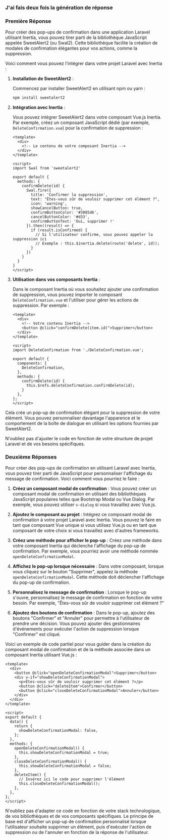 ### J'ai fais deux fois la génération de réponse 


### Première Réponse

Pour créer des pop-ups de confirmation dans une application Laravel utilisant Inertia, vous pouvez tirer parti de la bibliothèque JavaScript appelée SweetAlert2 (ou Swal2). Cette bibliothèque facilite la création de modales de confirmation élégantes pour vos actions, comme la suppression.

Voici comment vous pouvez l'intégrer dans votre projet Laravel avec Inertia :

1. **Installation de SweetAlert2** :

   Commencez par installer SweetAlert2 en utilisant npm ou yarn :

   ```bash
   npm install sweetalert2
   ```

2. **Intégration avec Inertia** :

   Vous pouvez intégrer SweetAlert2 dans votre composant Vue.js Inertia. Par exemple, créez un composant JavaScript dédié (par exemple, `DeleteConfirmation.vue`) pour la confirmation de suppression :

   ```vue
   <template>
     <div>
       <!-- Le contenu de votre composant Inertia -->
     </div>
   </template>

   <script>
   import Swal from 'sweetalert2'

   export default {
     methods: {
       confirmDelete(id) {
         Swal.fire({
           title: 'Confirmer la suppression',
           text: "Êtes-vous sûr de vouloir supprimer cet élément ?",
           icon: 'warning',
           showCancelButton: true,
           confirmButtonColor: '#3085d6',
           cancelButtonColor: '#d33',
           confirmButtonText: 'Oui, supprimer !'
         }).then((result) => {
           if (result.isConfirmed) {
             // Si l'utilisateur confirme, vous pouvez appeler la suppression ici
             // Exemple : this.$inertia.delete(route('delete', id));
           }
         })
       }
     }
   }
   </script>
   ```

3. **Utilisation dans vos composants Inertia** :

   Dans le composant Inertia où vous souhaitez ajouter une confirmation de suppression, vous pouvez importer le composant `DeleteConfirmation.vue` et l'utiliser pour gérer les actions de suppression. Par exemple :

   ```vue
   <template>
     <div>
       <!-- Votre contenu Inertia -->
       <button @click="confirmDelete(item.id)">Supprimer</button>
     </div>
   </template>

   <script>
   import DeleteConfirmation from './DeleteConfirmation.vue';

   export default {
     components: {
       DeleteConfirmation,
     },
     methods: {
       confirmDelete(id) {
         this.$refs.deleteConfirmation.confirmDelete(id);
       }
     },
   };
   </script>
   ```

Cela crée un pop-up de confirmation élégant pour la suppression de votre élément. Vous pouvez personnaliser davantage l'apparence et le comportement de la boîte de dialogue en utilisant les options fournies par SweetAlert2.

N'oubliez pas d'ajuster le code en fonction de votre structure de projet Laravel et de vos besoins spécifiques.


### Deuxième Réponses

Pour créer des pop-ups de confirmation en utilisant Laravel avec Inertia, vous pouvez tirer parti de JavaScript pour personnaliser l'affichage du message de confirmation. Voici comment vous pourriez le faire :

1. **Créez un composant modal de confirmation** : Vous pouvez créer un composant modal de confirmation en utilisant des bibliothèques JavaScript populaires telles que Bootstrap Modal ou Vue Dialog. Par exemple, vous pouvez utiliser `v-dialog` si vous travaillez avec Vue.js.

2. **Ajoutez le composant au projet** : Intégrez ce composant modal de confirmation à votre projet Laravel avec Inertia. Vous pouvez le faire en tant que composant Vue unique si vous utilisez Vue.js ou en tant que composant de votre choix si vous travaillez avec d'autres frameworks.

3. **Créez une méthode pour afficher le pop-up** : Créez une méthode dans votre composant Inertia qui déclenche l'affichage du pop-up de confirmation. Par exemple, vous pourriez avoir une méthode nommée `openDeleteConfirmationModal`.

4. **Affichez le pop-up lorsque nécessaire** : Dans votre composant, lorsque vous cliquez sur le bouton "Supprimer", appelez la méthode `openDeleteConfirmationModal`. Cette méthode doit déclencher l'affichage du pop-up de confirmation.

5. **Personnalisez le message de confirmation** : Lorsque le pop-up s'ouvre, personnalisez le message de confirmation en fonction de votre besoin. Par exemple, "Êtes-vous sûr de vouloir supprimer cet élément ?"

6. **Ajoutez des boutons de confirmation** : Dans le pop-up, ajoutez des boutons "Confirmer" et "Annuler" pour permettre à l'utilisateur de prendre une décision. Vous pouvez ajouter des gestionnaires d'événements pour exécuter l'action de suppression lorsque "Confirmer" est cliqué.

Voici un exemple de code partiel pour vous guider dans la création du composant modal de confirmation et de la méthode associée dans un composant Inertia utilisant Vue.js :

```vue
<template>
  <div>
    <button @click="openDeleteConfirmationModal">Supprimer</button>
    <div v-if="showDeleteConfirmationModal">
      <p>Êtes-vous sûr de vouloir supprimer cet élément ?</p>
      <button @click="deleteItem">Confirmer</button>
      <button @click="closeDeleteConfirmationModal">Annuler</button>
    </div>
  </div>
</template>

<script>
export default {
  data() {
    return {
      showDeleteConfirmationModal: false,
    };
  },
  methods: {
    openDeleteConfirmationModal() {
      this.showDeleteConfirmationModal = true;
    },
    closeDeleteConfirmationModal() {
      this.showDeleteConfirmationModal = false;
    },
    deleteItem() {
      // Insérez ici le code pour supprimer l'élément
      this.closeDeleteConfirmationModal();
    },
  },
};
</script>
```

N'oubliez pas d'adapter ce code en fonction de votre stack technologique, de vos bibliothèques et de vos composants spécifiques. Le principe de base est d'afficher un pop-up de confirmation personnalisé lorsque l'utilisateur souhaite supprimer un élément, puis d'exécuter l'action de suppression ou de l'annuler en fonction de la réponse de l'utilisateur.